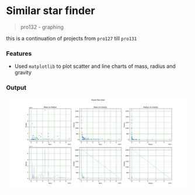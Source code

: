 # Similar star finder 

> pro132 - graphing

this is a continuation of projects from `pro127` till `pro131`

### Features
- Used `matplotlib` to plot scatter and line charts of mass, radius and gravity

### Output
![Graph Output](https://github.com/apoorvgupt479/pro132/blob/main/output.png)
